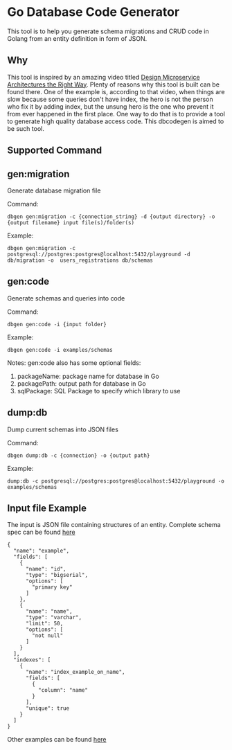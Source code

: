 # Go Database Code Generator
This tool is to help you generate schema migrations and CRUD code in Golang from an entity definition in form of JSON.

## Why
This tool is inspired by an amazing video titled [Design Microservice Architectures the Right Way](https://www.youtube.com/watch?v=j6ow-UemzBc).
Plenty of reasons why this tool is built can be found there. One of the example is, according to that video, when things 
are slow because some queries don't have index, the hero is not the person who fix it by adding index, but the unsung 
hero is the one who prevent it from ever happened in the first place. One way to do that is to provide a tool to generate high
quality database access code. This dbcodegen is aimed to be such tool.

## Supported Command
## gen:migration
Generate database migration file

Command:
```
dbgen gen:migration -c {connection_string} -d {output directory} -o {output filename} input file(s)/folder(s)
```
Example:
```
dbgen gen:migration -c postgresql://postgres:postgres@localhost:5432/playground -d db/migration -o  users_registrations db/schemas
```

## gen:code
Generate schemas and queries into code

Command:
```
dbgen gen:code -i {input folder}
```

Example:
```
dbgen gen:code -i examples/schemas
```

Notes:
gen:code also has some optional fields:
1. packageName: package name for database in Go
2. packagePath: output path for database in Go
3. sqlPackage: SQL Package to specify which library to use

## dump:db
Dump current schemas into JSON files

Command:
```
dbgen dump:db -c {connection} -o {output path}
```

Example:
```
dump:db -c postgresql://postgres:postgres@localhost:5432/playground -o examples/schemas
```

## Input file Example
The input is JSON file containing structures of an entity. Complete schema spec can be found [here](https://github.com/telkomdev/go-dbcodegen/blob/main/examples/schemas/json-schema-spec.md)
```
{
  "name": "example",
  "fields": [
    {
      "name": "id",
      "type": "bigserial",
      "options": [
        "primary key"
      ]
    },
    {
      "name": "name",
      "type": "varchar",
      "limit": 50,
      "options": [
        "not null"
      ]
    }
  ],
  "indexes": [
    {
      "name": "index_example_on_name",
      "fields": [
        {
          "column": "name"
        }
      ],
      "unique": true
    }
  ]
}
```
Other examples can be found [here](https://github.com/telkomdev/go-dbcodegen/tree/main/examples/schemas)

